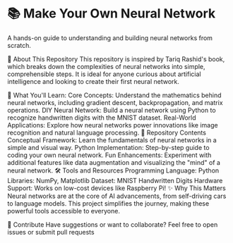 # 📚 Make Your Own Neural Network

A hands-on guide to understanding and building neural networks from scratch.

🚀 About This Repository
This repository is inspired by Tariq Rashid's book, which breaks down the complexities of neural networks into simple, comprehensible steps. It is ideal for anyone curious about artificial intelligence and looking to create their first neural network.

🧠 What You'll Learn:
Core Concepts: Understand the mathematics behind neural networks, including gradient descent, backpropagation, and matrix operations.
DIY Neural Network: Build a neural network using Python to recognize handwritten digits with the MNIST dataset.
Real-World Applications: Explore how neural networks power innovations like image recognition and natural language processing.
📂 Repository Contents
Conceptual Framework: Learn the fundamentals of neural networks in a simple and visual way.
Python Implementation: Step-by-step guide to coding your own neural network.
Fun Enhancements: Experiment with additional features like data augmentation and visualizing the "mind" of a neural network.
🛠️ Tools and Resources
Programming Language: Python
Libraries: NumPy, Matplotlib
Dataset: MNIST Handwritten Digits
Hardware Support: Works on low-cost devices like Raspberry Pi!
✨ Why This Matters
Neural networks are at the core of AI advancements, from self-driving cars to language models. This project simplifies the journey, making these powerful tools accessible to everyone.

🤝 Contribute
Have suggestions or want to collaborate? Feel free to open issues or submit pull requests
